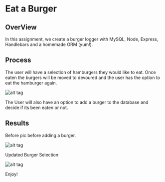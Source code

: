 # Eat a Burger

## OverView
In this assignment, we create a burger logger with MySQL, Node, Express, Handlebars and a homemade ORM (yum!).

## Process
The user will have a selection of hamburgers they would like to eat. Once eaten the burgers will be moved to devoured and the user has the option to eat the hamburger again. 

![alt tag](http://i.imgur.com/CV6FA2q.png)

The User will also have an option to add a burger to the database and decide if its been eaten or not. 

## Results

Before pic before adding a burger. 

![alt tag](http://i.imgur.com/NvLJKOU.png)

Updated Burger Selection

![alt tag](http://i.imgur.com/dGTzJpl.png)

Enjoy!


